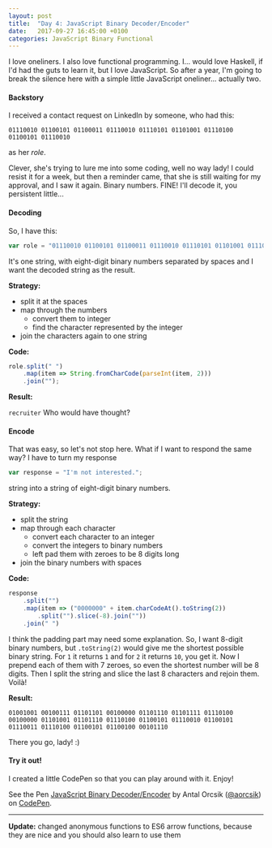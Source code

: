 ```yaml
---
layout: post
title:  "Day 4: JavaScript Binary Decoder/Encoder"
date:   2017-09-27 16:45:00 +0100
categories: JavaScript Binary Functional
---
```

I love oneliners. I also love functional programming. I... would love Haskell, if I'd had the guts to learn it, but I love JavaScript. So after a year, I'm going to break the silence here with a simple little JavaScript oneliner... actually two.

#### Backstory

I received a contact request on LinkedIn by someone, who had this:

```
01110010 01100101 01100011 01110010 01110101 01101001 01110100 01100101 01110010
```

as her *role*.

Clever, she's trying to lure me into some coding, well no way lady! I could resist it for a week, but then a reminder came, that she is still waiting for my approval, and I saw it again. Binary numbers. FINE! I'll decode it, you persistent little...

#### Decoding

So, I have this:

```js
var role = "01110010 01100101 01100011 01110010 01110101 01101001 01110100 01100101 01110010";
```
It's one string, with eight-digit binary numbers separated by spaces and I want the decoded string as the result.

**Strategy:**

- split it at the spaces
- map through the numbers
  - convert them to integer
  - find the character represented by the integer
- join the characters again to one string

**Code:**
```js
role.split(" ")
    .map(item => String.fromCharCode(parseInt(item, 2)))
    .join("");
```

**Result:**

`recruiter` Who would have thought?

#### Encode

That was easy, so let's not stop here. What if I want to respond the same way? I have to turn my response

```js
var response = "I'm not interested.";
```

string into a string of eight-digit binary numbers.

**Strategy:**

- split the string
- map through each character
  - convert each character to an integer
  - convert the integers to binary numbers
  - left pad them with zeroes to be 8 digits long
- join the binary numbers with spaces

**Code:**
```js
response
    .split("")
    .map(item => ("0000000" + item.charCodeAt().toString(2))
        .split("").slice(-8).join(""))
    .join(" ")
```
I think the padding part may need some explanation. So, I want 8-digit binary numbers, but `.toString(2)` would give me the shortest possible binary string. For `1` it returns `1` and for `2` it returns `10`, you get it. Now I prepend each of them with 7 zeroes, so even the shortest number will be 8 digits. Then I split the string and slice the last 8 characters and rejoin them. Voilà!

**Result:**

```
01001001 00100111 01101101 00100000 01101110 01101111 01110100 00100000 01101001 01101110 01110100 01100101 01110010 01100101 01110011 01110100 01100101 01100100 00101110
```

There you go, lady! :)

#### Try it out!

I created a little CodePen so that you can play around with it. Enjoy!

<p data-height="265" data-theme-id="light" data-slug-hash="xXrZeg" data-default-tab="result" data-user="aorcsik" data-embed-version="2" data-pen-title="JavaScript Binary Decoder/Encoder" class="codepen">See the Pen <a href="https://codepen.io/aorcsik/pen/xXrZeg/">JavaScript Binary Decoder/Encoder</a> by Antal Orcsik (<a href="https://codepen.io/aorcsik">@aorcsik</a>) on <a href="https://codepen.io">CodePen</a>.</p>
<script async src="https://production-assets.codepen.io/assets/embed/ei.js"></script>

---

**Update:** changed anonymous functions to ES6 arrow functions, because they are nice and you should also learn to use them
